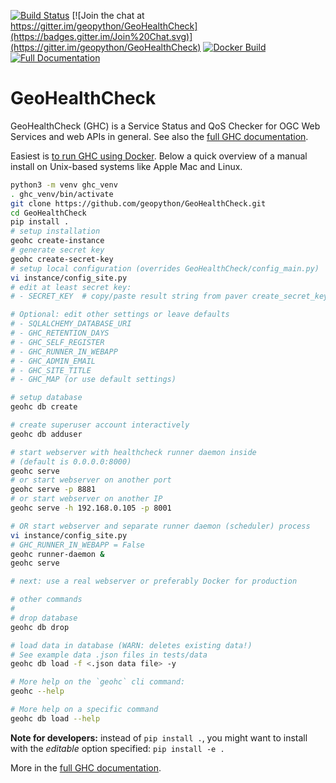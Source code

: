 [![Build Status](https://travis-ci.org/geopython/GeoHealthCheck.png)](https://travis-ci.org/geopython/GeoHealthCheck)
[![Join the chat at https://gitter.im/geopython/GeoHealthCheck](https://badges.gitter.im/Join%20Chat.svg)](https://gitter.im/geopython/GeoHealthCheck) 
[![Docker Build](https://img.shields.io/docker/automated/geopython/geohealthcheck.svg)](https://hub.docker.com/r/geopython/geohealthcheck)
[![Full Documentation](https://img.shields.io/badge/ReadTheDocs-online-green.svg)](http://docs.geohealthcheck.org)

GeoHealthCheck
==============

GeoHealthCheck (GHC) is a Service Status and QoS Checker for OGC Web Services and web APIs in general. 
See also the [full GHC documentation](http://docs.geohealthcheck.org/). 

Easiest is [to run GHC using Docker](https://github.com/geopython/GeoHealthCheck/blob/master/docker/README.md).
Below a quick overview of a manual install on Unix-based systems like Apple Mac and Linux.

```bash
python3 -m venv ghc_venv
. ghc_venv/bin/activate
git clone https://github.com/geopython/GeoHealthCheck.git
cd GeoHealthCheck
pip install .
# setup installation
geohc create-instance
# generate secret key
geohc create-secret-key
# setup local configuration (overrides GeoHealthCheck/config_main.py)
vi instance/config_site.py
# edit at least secret key:
# - SECRET_KEY  # copy/paste result string from paver create_secret_key

# Optional: edit other settings or leave defaults
# - SQLALCHEMY_DATABASE_URI
# - GHC_RETENTION_DAYS
# - GHC_SELF_REGISTER
# - GHC_RUNNER_IN_WEBAPP
# - GHC_ADMIN_EMAIL
# - GHC_SITE_TITLE
# - GHC_MAP (or use default settings)

# setup database 
geohc db create

# create superuser account interactively
geohc db adduser

# start webserver with healthcheck runner daemon inside 
# (default is 0.0.0.0:8000)
geohc serve  
# or start webserver on another port
geohc serve -p 8881
# or start webserver on another IP
geohc serve -h 192.168.0.105 -p 8001

# OR start webserver and separate runner daemon (scheduler) process
vi instance/config_site.py
# GHC_RUNNER_IN_WEBAPP = False
geohc runner-daemon & 
geohc serve

# next: use a real webserver or preferably Docker for production

# other commands
#
# drop database
geohc db drop

# load data in database (WARN: deletes existing data!)
# See example data .json files in tests/data
geohc db load -f <.json data file> -y

# More help on the `geohc` cli command:
geohc --help

# More help on a specific command
geohc db load --help

```

**Note for developers:** instead of `pip install .`, you might want to install with the *editable*
option specified: `pip install -e .`

More in the [full GHC documentation](http://docs.geohealthcheck.org/).

